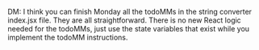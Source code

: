 
DM: I think you can finish Monday all the todoMMs in the string converter index.jsx file. They are all straightforward. There is no new React logic needed for the todoMMs, just use the state variables that exist while you implement the todoMM instructions. 

